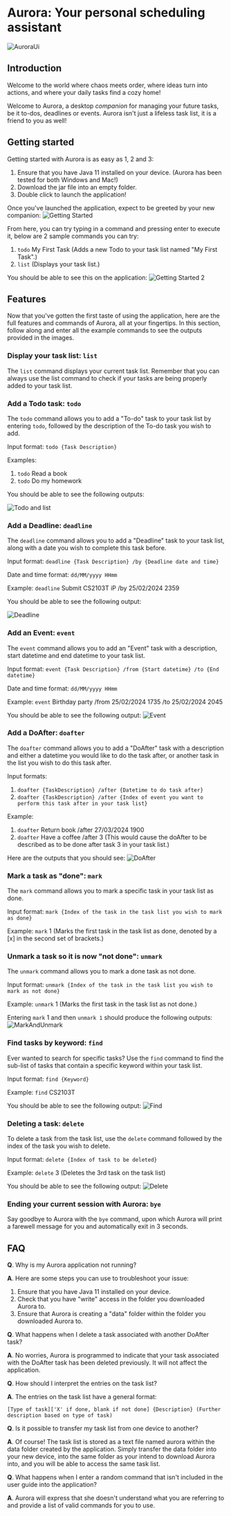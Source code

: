 # Aurora: Your personal scheduling assistant 
![AuroraUi](Ui.png)

## Introduction
Welcome to the world where chaos meets order, where ideas turn into actions, and where your daily tasks find a cozy 
home!

Welcome to Aurora, a desktop *companion* for managing your future tasks, be it to-dos, deadlines or events. Aurora 
isn't just a lifeless task list, it is a friend to you as well!

## Getting started
Getting started with Aurora is as easy as 1, 2 and 3:
1. Ensure that you have Java 11 installed on your device. (Aurora has been tested for both Windows and Mac!)
2. Download the jar file into an empty folder.
3. Double click to launch the application!

Once you've launched the application, expect to be greeted by your new companion:
![Getting Started](Getting%20started.png)

From here, you can try typing in a command and pressing enter to execute it, below are 2 sample commands you can try:
1. ```todo``` My First Task (Adds a new Todo to your task list named "My First Task".)
2. ```list``` (Displays your task list.)

You should be able to see this on the application:
![Getting Started 2](Getting%20started%202.png)

## Features
Now that you've gotten the first taste of using the application, here are the full features and commands of Aurora, 
all at your 
fingertips. In this section, follow along and enter all the example commands to see the outputs provided in the images.

### Display your task list: ```list```
The ```list``` command displays your current task list. Remember that you can always use the list command to check 
if your tasks are being properly added to your task list.

### Add a Todo task: ```todo```
The ```todo``` command allows you to add a "To-do" task to your task list by entering ```todo```, followed by the 
description of the To-do task you wish to add.

Input format: ```todo {Task Description}```

Examples: 
1. ```todo``` Read a book
2. ```todo``` Do my homework

You should be able to see the following outputs: 

![Todo and list](Todo%20and%20list.png)

### Add a Deadline: ```deadline```
The ```deadline``` command allows you to add a "Deadline" task to your task list, along with a date you wish to 
complete this task before.

Input format: ```deadline {Task Description} /by {Deadline date and time}```

Date and time format:  ```dd/MM/yyyy HHmm```

Example: ```deadline``` Submit CS2103T iP /by 25/02/2024 2359

You should be able to see the following output:

![Deadline](Deadline.png)

### Add an Event: ```event```
The ```event``` command allows you to add an "Event" task with a description, start datetime and end datetime to 
your task list.

Input format: ```event {Task Description} /from {Start datetime} /to {End datetime}```

Date and time format:  ```dd/MM/yyyy HHmm```

Example: ```event``` Birthday party /from 25/02/2024 1735 /to 25/02/2024 2045

You should be able to see the following output:
![Event](Event.png)

### Add a DoAfter: ```doafter```
The ```doafter``` command allows you to add a "DoAfter" task with a description and either a datetime you would like 
to do the task after, or another task in the list you wish to do this task after.

Input formats: 
1. ```doafter {TaskDescription} /after {Datetime to do task after}```
2. ```doafter {TaskDescription} /after {Index of event you want to perform this task after in your task list}```

Example: 
1. ```doafter``` Return book /after 27/03/2024 1900
2. ```doafter``` Have a coffee /after 3 (This would cause the doAfter to be described as to be done after task 3 in 
   your 
   task list.)

Here are the outputs that you should see:
![DoAfter](DoAfter.png)

### Mark a task as "done": ```mark```
The ```mark``` command allows you to mark a specific task in your task list as done.

Input format: ```mark {Index of the task in the task list you wish to mark as done}```

Example: ```mark``` 1 (Marks the first task in the task list as done, denoted by a [x] in the second set of brackets.)

### Unmark a task so it is now "not done": ```unmark```
The ```unmark``` command allows you to mark a done task as not done.

Input format: ```unmark {Index of the task in the task list you wish to mark as not done}```

Example: ```unmark``` 1 (Marks the first task in the task list as not done.)

Entering ```mark``` 1 and then ```unmark 1``` should produce the following outputs:
![MarkAndUnmark](MarkAndUnMark.png)

### Find tasks by keyword: ```find```
Ever wanted to search for specific tasks? Use the ```find``` command to find the sub-list of tasks that contain a 
specific keyword within your task list.

Input format: ```find {Keyword}```

Example: ```find``` CS2103T

You should be able to see the following output:
![Find](Find.png)

### Deleting a task: ```delete```
To delete a task from the task list, use the ```delete``` command followed by the index of the task you wish to delete.

Input format: ```delete {Index of task to be deleted}```

Example: ```delete``` 3 (Deletes the 3rd task on the task list)

You should be able to see the following output:
![Delete](Delete.png)

### Ending your current session with Aurora: ```bye```
Say goodbye to Aurora with the ```bye``` command, upon which Aurora will print a farewell message for you and 
automatically exit in 3 seconds. 

## FAQ
**Q**. Why is my Aurora application not running?

**A**. Here are some steps you can use to troubleshoot your issue:
1. Ensure that you have Java 11 installed on your device.
2. Check that you have "write" access in the folder you downloaded Aurora to.
3. Ensure that Aurora is creating a "data" folder within the folder you downloaded Aurora to.

**Q**. What happens when I delete a task associated with another DoAfter task?

**A**. No worries, Aurora is programmed to indicate that your task associated with the DoAfter task has been deleted 
previously. It will not affect the application.

**Q**. How should I interpret the entries on the task list?

**A**. The entries on the task list have a general format: 

```[Type of task]['X' if done, blank if not done] {Description} (Further description based on type of task)```

**Q**. Is it possible to transfer my task list from one device to another?

**A**. Of course! The task list is stored as a text file named aurora within the data folder created by the 
application. Simply transfer the data folder into your new device, into the same folder as your intend to download 
Aurora into, and you will be able to access the same task list.

**Q**. What happens when I enter a random command that isn't included in the user guide into the application?

**A**. Aurora will express that she doesn't understand what you are referring to and provide a list of valid 
commands for you to use.